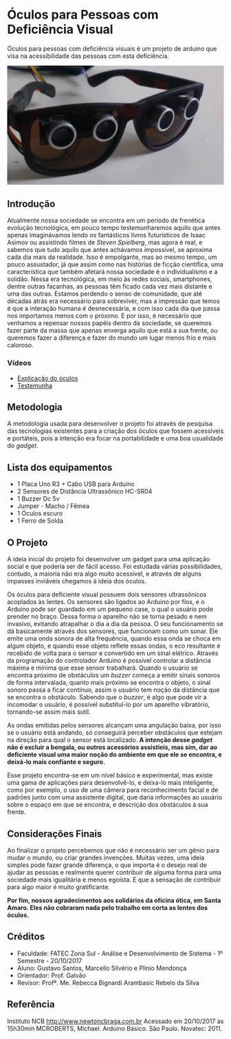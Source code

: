 # Óculos para Pessoas com Deficiência Visual
Óculos para pessoas com deficiência visuais é um projeto de arduino que visa na acessibilidade das pessoas com esta deficiência.

![Imagem do Óculos deficientes visuais - com dois sensores acoplados no óculos](midia/projeto.jpg)

## Introdução
Atualmente nossa sociedade se encontra em um período de frenética evolução tecnológica, em pouco tempo testemunharemos aquilo que antes apenas imaginávamos lendo os fantásticos livros futurísticos de Isaac Asimov ou assistindo filmes de *Steven Spielberg*, mas agora é real, e sabemos que tudo aquilo que antes achávamos impossível, se aproxima cada dia mais da realidade. Isso é empolgante, mas ao mesmo tempo, um pouco assustador, já que assim como nas histórias de ficção científica, uma característica que também afetará nossa sociedade é o individualismo e a solidão. Nessa era tecnológica, em meio às redes sociais, smartphones, dentre outras façanhas, as pessoas têm ficado cada vez mais distante e uma das outras. Estamos perdendo o senso de comunidade, que até décadas atrás era necessário para sobreviver, mas a impressão que temos é que a interação humana é desnecessária, e com isso cada dia que passa nos importamos menos com o próximo. E por isso, é necessário que venhamos a repensar nossos papéis dentro da sociedade, se queremos fazer parte da massa que apenas enxerga aquilo que está a sua frente, ou queremos fazer a diferença e fazer do mundo um lugar menos frio e mais caloroso. 

### Vídeos
- [Explicação do óculos](midia/projeto.mp4?raw=true)
- [Testemunha](midia/testemunha.mp4?raw=true)

## Metodologia 
A metodologia usada para desenvolver o projeto foi através de pesquisa das tecnologias existentes para a criação dos óculos que fossem acessíveis e portáteis, pois a intenção era focar na portabilidade e uma boa usualidade do *gadget*. 

## Lista dos equipamentos
- 1 Placa Uno R3 + Cabo USB para Arduino
- 2 Sensores de Distância Ultrassônico HC-SR04
- 1 Buzzer Dc 5v
- Jumper - Macho / Fêmea
- 1 Óculos escuro
- 1 Ferro de Solda 

## O Projeto 
A ideia inicial do projeto foi desenvolver um gadget para uma aplicação social e que poderia ser de fácil acesso. Foi estudada várias possibilidades, contudo, a maioria não era algo muito acessível, e através de alguns impasses inviáveis chegamos à ideia dos óculos. 

Os óculos para deficiente visual possuem dois sensores ultrassônicos acoplados às lentes. Os sensores são ligados ao Arduino por fios, e o Arduino pode ser guardado em um pequeno case, o qual o usuário pode prender no braço. Dessa forma o aparelho não se torna pesado e nem invasivo, evitando atrapalhar o dia a dia da pessoa. O seu funcionamento se dá basicamente através dos sensores, que funcionam como um sonar. Ele emite uma onda sonora de alta frequência, quando essa onda se choca em algum objeto, e quando esse objeto reflete essas ondas, o eco resultante é recebido de volta para o sensor e convertido em um sinal elétrico. Através da programação do controlador Arduino é possível controlar a distância máxima e mínima que esse sensor trabalhará. Quando o usuário se encontra próximo de obstáculos um *buzzer* começa a emitir sinais sonoros de forma intervalada, quanto mais próximo se encontra o objeto, o sinal sonoro passa a ficar contínuo, assim o usuário tem noção da distância que se encontra o obstáculo. Sabendo que o *buzzer*, é algo que pode vir a incomodar o usuário, é possível substituí-lo por um aparelho vibratório, tornando-se assim mais sutil. 

As ondas emitidas pelos sensores alcançam uma angulação baixa, por isso se o usuário está andando, só conseguirá perceber obstáculos que estejam na direção para qual o sensor está localizado.  **A intenção desse *gadget* não é excluir a bengala, ou outros acessórios assistíeis, mas sim, dar ao deficiente visual uma maior noção do ambiente em que ele se encontra, e deixá-lo mais confiante e seguro.** 

Esse projeto encontra-se em um nível básico e experimental, mas existe uma gama de aplicações para desenvolvê-lo, e deixa-lo mais inteligente, como por exemplo, o uso de uma câmera para reconhecimento facial e de padrões junto com uma assistente digital, que daria informações ao usuário sobre o espaço em que se encontra, e descrição dos obstáculos à sua frente.  

## Considerações Finais 
Ao finalizar o projeto percebemos que não é necessário ser um gênio para mudar o mundo, ou criar grandes invenções. Muitas vezes, uma ideia simples pode fazer grande diferença, o que importa é o desejo real de ajudar as pessoas e realmente querer contribuir de alguma forma para uma sociedade mais igualitária e menos egoísta. E que a sensação de contribuir para algo maior é muito gratificante. 

**Por fim, nossos agradecimentos aos solidários da oficina ótica, em Santa Amaro. Eles não cobraram nada pelo trabalho em corta as lentes dos óculos.**

## Créditos
- Faculdade: FATEC Zona Sul - Análise e Desenvolvimento de Sistema - 1º Semestre - 20/10/2017
- Aluno: Gustavo Santos, Marcello Silvério e Plínio Mendonça                                                                  
- Orientador: Prof. Galvão                                               
- Revisor: Profª. Me. Rebecca Bignardi Arambasic Rebelo da Silva

## Referência
Instituto NCB <http://www.newtoncbraga.com.br> Acessado em 20/10/2017 às 15h30min  MCROBERTS, Michael. Arduino Básico. São Paulo. Novatec: 2011. 
